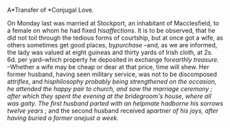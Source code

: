 A*Transfer of *Conjugal Love.On Monday last was married at Stockport, an inhabitant of Macclesfield, to a female on whom he had fixed his*affections*. It is to be observed, that he did not toil through the tedious forms of courtship, but at once got a wife, as others sometimes get good places, by*purchase* –and, as we are informed, the lady was valued at eight guineas and thirty yards of Irish cloth, at 2s. 6d. per yard–which property he deposited in exchange for*earthly treasure.* –Whether a wife may be cheap or dear at that price, time will shew. Her former husband, having seen military service, was not to be discomposed at*trifles*, and his*philosophy *probably being strengthened on the occasion, he attended the happy pair to church, and saw the marriage ceremony ; after which they spent the evening at the bridegroom's house, where all was gaity. The first husband parted with an helpmate had*borne his sorrows twelve years ;*  and the second husband received a*partner of his joys, *after having buried a former one*just a week.*
